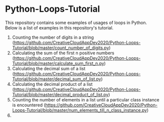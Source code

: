 # Python-Loops-Tutorial
This repository contains some examples of usages of loops in Python. Below is a list of examples in this repository's tutorial.

1. Counting the number of digits in a string (https://github.com/CreativeCloudAppDev2020/Python-Loops-Tutorial/blob/master/count_number_of_digits.py)
2. Calculating the sum of the first n positive numbers (https://github.com/CreativeCloudAppDev2020/Python-Loops-Tutorial/blob/master/calculate_sum_first_n.py)
3. Calculating the decimal sum of a list (https://github.com/CreativeCloudAppDev2020/Python-Loops-Tutorial/blob/master/decimal_sum_of_list.py)
4. Calculating the decimal product of a list (https://github.com/CreativeCloudAppDev2020/Python-Loops-Tutorial/blob/master/decimal_product_of_list.py)
5. Counting the number of elements in a list until a particular class instance is encountered (https://github.com/CreativeCloudAppDev2020/Python-Loops-Tutorial/blob/master/num_elements_till_n_class_instance.py)
6. 
